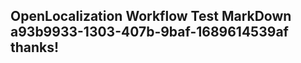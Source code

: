 <properties
ms.topic="hero-topic"
ms.test1="hero-topic"
ms.test2="test"/>

## OpenLocalization Workflow Test MarkDown a93b9933-1303-407b-9baf-1689614539af thanks!
